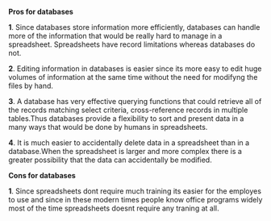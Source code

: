 **Pros for databases**

**1**. Since databases store information more efficiently, databases can handle more of the information that would be really hard to manage in a spreadsheet. Spreadsheets have record limitations whereas databases do not.

**2**. Editing information in databases is easier since its more easy to edit huge volumes of information at the same time without the need for modifyng the files by hand.

**3**. A database has very effective querying functions that could retrieve all of the records matching select criteria, cross-reference records in multiple tables.Thus databases provide a flexibility to sort and present data in a many ways that would be done by humans in spreadsheets.

**4**. It is much easier to accidentally  delete data in a spreadsheet than in a database.When the spreadsheet is larger and more complex there is a greater possibility that the data can accidentally be modified.

**Cons for databases**

**1**. Since spreadsheets dont require much training its easier for the employes to use and since in these modern times people know office programs widely most of the time spreadsheets doesnt require any traning at all.
